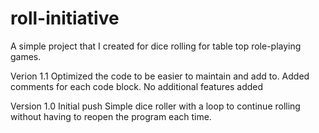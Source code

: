 # roll-initiative
A simple project that I created for dice rolling for table top role-playing games.

Verion 1.1
Optimized the code to be easier to maintain and add to. Added comments for each code block.
No additional features added

Version 1.0
Initial push
Simple dice roller with a loop to continue rolling without having to reopen the program each time.
